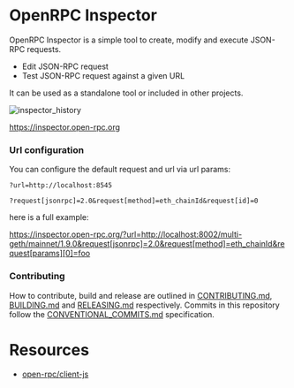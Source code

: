 # OpenRPC Inspector

OpenRPC Inspector is a simple tool to create, modify and execute JSON-RPC requests.

- Edit JSON-RPC request
- Test JSON-RPC request against a given URL

It can be used as a standalone tool or included in other projects.

![inspector_history](https://user-images.githubusercontent.com/364566/76125093-ef2fee00-5fb0-11ea-818e-04becc063bee.gif)

https://inspector.open-rpc.org

### Url configuration

You can configure the default request and url via url params:

`?url=http://localhost:8545`

`?request[jsonrpc]=2.0&request[method]=eth_chainId&request[id]=0`

here is a full example:

https://inspector.open-rpc.org/?url=http://localhost:8002/multi-geth/mainnet/1.9.0&request[jsonrpc]=2.0&request[method]=eth_chainId&request[params][0]=foo

### Contributing

How to contribute, build and release are outlined in [CONTRIBUTING.md](CONTRIBUTING.md), [BUILDING.md](BUILDING.md) and [RELEASING.md](RELEASING.md) respectively. Commits in this repository follow the [CONVENTIONAL_COMMITS.md](CONVENTIONAL_COMMITS.md) specification.


# Resources
-  [open-rpc/client-js](https://github.com/open-rpc/client-js)
